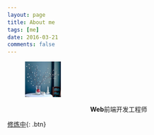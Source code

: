 ```yaml
---
layout: page
title: About me
tags: [me]
date: 2016-03-21
comments: false
---
```

  
<figure class="half">
    <img src="/assets/images/0.jpg" style="float:none;margin: auto;width:calc(20% - 4px)">
</figure>
    
<center><b>Web</b>前端开发工程师</center>

[修炼中](https://github.com/wksmile){: .btn}

